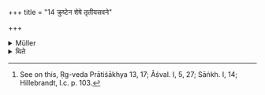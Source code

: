 +++
title = "14 क्रुष्टेन शेषे तृतीयसवने"

+++

<details><summary>Müller</summary>

In the remainder and at the third Savana with the sharp (kruṣṭa) voice[^2].

[^2]:  See on this, Ṛg-veda Prātiśākhya 13, 17; Āśval. I, 5, 27; Sāṅkh. I, 14; Hillebrandt, l.c. p. 103.

#####  Commentary

The remainder refers to the Darśa-pūrṇamāsa sacrifice, the three Savanas to the Soma sacrifice. Satyavrata takes all these rules as referring to the cases mentioned in Sūtra X.
</details>

<details><summary>थिते</summary>

क्रुष्टेन शेषे तृतीयसवने च १४
</details>
